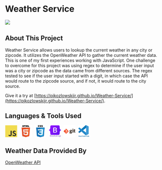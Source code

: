 # Weather Service

<img src="https://i.giphy.com/media/McZdU5M5jpkmk/giphy.webp" height="200">

## About This Project

Weather Service allows users to lookup the current weather in any city or zipcode. It utilizes the OpenWeather API to gather the current weather data. This is one of my first experiences working with JavaScript. One challenge to overcome for this project was using regex to determine if the user input was a city or zipcode as the data came from different sources. The regex tested to see if the user input started with a digit, in which case the API would route to the zipcode source, and if not, it would route to the city source.

Give it a try at [https://pjkozlowskijr.github.io/Weather-Service/](https://pjkozlowskijr.github.io/Weather-Service/).

## Languages & Tools Used

<div>
  <img src="https://github.com/devicons/devicon/blob/master/icons/javascript/javascript-original.svg" alt="JavaScript" height="40" width="40">&nbsp;
  <img src="https://github.com/devicons/devicon/blob/master/icons/html5/html5-original-wordmark.svg" alt="HTML5" height="40" width="40">&nbsp;
  <img src="https://github.com/devicons/devicon/blob/master/icons/css3/css3-original-wordmark.svg" alt="CSS3" height="40" width="40">&nbsp;
  <img src="https://github.com/devicons/devicon/blob/master/icons/bootstrap/bootstrap-original-wordmark.svg" alt="Bootstrap" height="40" width="40">&nbsp;
  <img src="https://github.com/devicons/devicon/blob/master/icons/git/git-original-wordmark.svg" alt="Git" height="40" width="40">&nbsp;
  <img src="https://github.com/devicons/devicon/blob/master/icons/vscode/vscode-original-wordmark.svg" alt="VS Code" height="40" width="40">&nbsp;
</div>

## Weather Data Provided By

[OpenWeather API](https://openweathermap.org/api)
